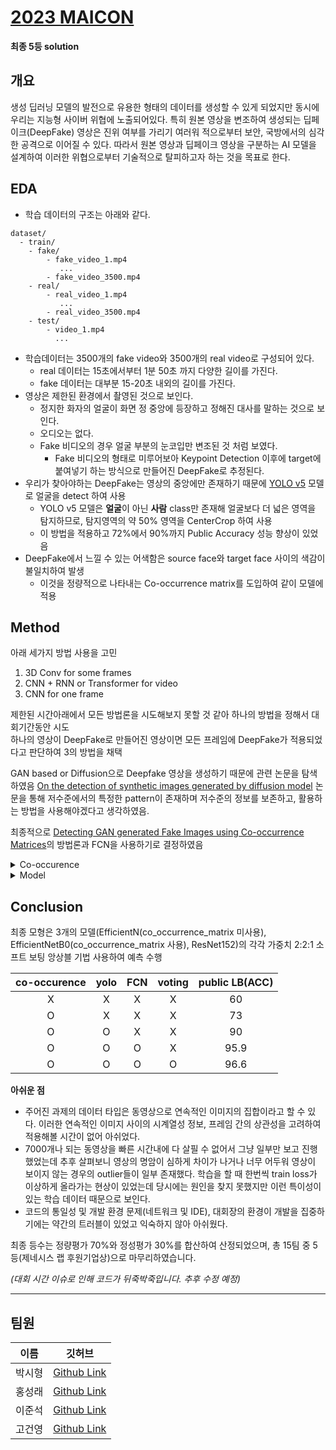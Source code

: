 # [2023 MAICON](https://maicon.kr/)
**최종 5등 solution**

## 개요
생성 딥러닝 모델의 발전으로 유용한 형태의 데이터를 생성할 수 있게 되었지만 동시에 우리는 지능형 사이버 위협에 노출되어있다. 특히 원본 영상을 변조하여 생성되는 딥페이크(DeepFake) 영상은 진위 여부를 가리기 여러워 적으로부터 보안, 국방에서의 심각한 공격으로 이어질 수 있다. 따라서 원본 영상과 딥페이크 영상을 구분하는 AI 모델을 설계하여 이러한 위협으로부터 기술적으로 탈피하고자 하는 것을 목표로 한다.

## EDA
- 학습 데이터의 구조는 아래와 같다.
```
dataset/
  - train/
    - fake/
        - fake_video_1.mp4
           ...
        - fake_video_3500.mp4
    - real/
        - real_video_1.mp4
           ...
        - real_video_3500.mp4
    - test/
        - video_1.mp4
          ...
```
- 학습데이터는 3500개의 fake video와 3500개의 real video로 구성되어 있다.
   - real 데이터는 15초에서부터 1분 50초 까지 다양한 길이를 가진다.
   - fake 데이터는 대부분 15-20초 내외의 길이를 가진다.
- 영상은 제한된 환경에서 촬영된 것으로 보인다.
   - 정지한 화자의 얼굴이 화면 정 중앙에 등장하고 정해진 대사를 말하는 것으로 보인다.
   - 오디오는 없다.
   - Fake 비디오의 경우 얼굴 부분의 눈코입만 변조된 것 처럼 보였다.
      - Fake 비디오의 형태로 미루어보아 Keypoint Detection 이후에 target에 붙여넣기 하는 방식으로 만들어진 DeepFake로 추정된다.
- 우리가 찾아야하는 DeepFake는 영상의 중앙에만 존재하기 때문에 [YOLO v5](https://github.com/ultralytics/yolov5) 모델로 얼굴을 detect 하여 사용
   - YOLO v5 모델은 **얼굴**이 아닌 **사람** class만 존재해 얼굴보다 더 넓은 영역을 탐지하므로, 탐지영역의 약 50% 영역을 CenterCrop 하여 사용
   - 이 방법을 적용하고 72%에서 90%까지 Public Accuracy 성능 향상이 있었음
- DeepFake에서 느낄 수 있는 어색함은 source face와 target face 사이의 색감이 불일치하여 발생
   - 이것을 정량적으로 나타내는 Co-occurrence matrix를 도입하여 같이 모델에 적용
 

## Method
아래 세가지 방법 사용을 고민
1. 3D Conv for some frames
2. CNN + RNN or Transformer for video
3. CNN for one frame

제한된 시간아래에서 모든 방법론을 시도해보지 못할 것 같아 하나의 방법을 정해서 대회기간동안 시도<br/>
하나의 영상이 DeepFake로 만들어진 영상이면 모든 프레임에 DeepFake가 적용되었다고 판단하여 3의 방법을 채택

GAN based or Diffusion으로 Deepfake 영상을 생성하기 때문에 관련 논문을 탐색하였음
[On the detection of synthetic images generated by diffusion model](https://arxiv.org/pdf/2211.00680.pdf) 논문을 통해 저수준에서의 특정한 pattern이 존재하며 저수준의 정보를 보존하고, 활용하는 방법을 사용해야겠다고 생각하였음.

최종적으로 [Detecting GAN generated Fake Images using Co-occurrence Matrices](https://arxiv.org/pdf/1903.06836.pdf)의 방법론과 FCN을 사용하기로 결정하였음
<details>
<summary><bold>Co-occurence</bold></summary>

```py
# rgb이미지 픽셀의 상하좌우 4방향으로 co-occurrence matrices를 반환하는 함수
def _get_co_occurrence_matrix(self, frames):
    frames = torch.squeeze(frames, 0) # (3,256,256)

    # 이미지를 그레이스케일로 변환
    transform = transforms.Grayscale()
    gray_image = transform(frames)

    # PyTorch Tensor를 NumPy 배열로 변환하고 [0, 255] 범위로 스케일 조정
    gray_image_np = (gray_image.numpy() * 255).astype(np.uint8)

    # Co-occurrence matrix 계산
    distances = [1, 2, 3]  # 거리 설정
    angles = [0, np.pi/4, np.pi/2, 3*np.pi/4] # 방향 설정

    co_occurrence_matrices = []
    for channel in range(gray_image_np.shape[0]):
        co_occurrence_matrix = graycomatrix(gray_image_np[channel], distances=distances, angles=angles, levels=256, symmetric=True, normed=True)
        co_occurrence_matrices.append(co_occurrence_matrix)

    # 각 채널별로 계산된 co-occurrence matrix를 합치기
    co_occurrence_matrix_combined = np.stack(co_occurrence_matrices, axis=0) # (1, 256, 256, 3, 4)
    co_occurrence_matrix_combined = torch.from_numpy(co_occurrence_matrix_combined)
    co_occurrence_matrix_combined = torch.squeeze(co_occurrence_matrix_combined, 0)
    co_occurrence_matrix_combined = rearrange(co_occurrence_matrix_combined, 'w h x y -> (x y) w h') # (12,256,256)
    co_occurrence_matrix_combined = torch.unsqueeze(co_occurrence_matrix_combined ,0)
```
</details>

<details>
<summary><bold>Model</bold></summary>

```py
class CustomModel(nn.Module):
    def __init__(self, num_classes=1):
        super().__init__()
        self.effi = timm.create_model("efficientnet_b0", pretrained=True)
        self.effi.conv_stem = nn.Conv2d(15, 32, kernel_size=(3, 3), stride=(2, 2), padding=(1, 1), bias=False)
        self.effi.bn2 = nn.Conv2d(1280, 64, kernel_size=1, stride=1)
        self.effi.drop = nn.Identity()
        self.effi.act = nn.Identity()
        self.effi.global_pool = nn.Identity()
        self.effi.classifier = nn.Flatten()
        self.fc = nn.Sequential(
            nn.Linear(4096, 1000),
            nn.ReLU(inplace=True),
            nn.Dropout(p=0.3),
            nn.Linear(1000, 1)
        )
    
    def forward(self, x):
        # concat with entropy map
        x = self.effi(x)
        x = self.effi.global_pool(x)
        x = self.effi.classifier(x)
        x = self.fc(x)
        x = F.sigmoid(x)
        return x
```
</details>

## Conclusion
최종 모형은 3개의 모델(EfficientN(co_occurrence_matrix 미사용), EfficientNetB0(co_occurrence_matrix 사용), ResNet152)의 각각 가중치 2:2:1 소프트 보팅 앙상블 기법 사용하여 예측 수행


|co-occurence|yolo|FCN|voting|public LB(ACC)|
|:---:|:---:|:---:|:---:|:---:|
|X|X|X|X|60|
|O|X|X|X|73|
|O|O|X|X|90|
|O|O|O|X|95.9|
|O|O|O|O|96.6|

**아쉬운 점**
- 주어진 과제의 데이터 타입은 동영상으로 연속적인 이미지의 집합이라고 할 수 있다. 이러한 연속적인 이미지 사이의 시계열성 정보, 프레임 간의 상관성을 고려하여 적용해볼 시간이 없어 아쉬었다.
- 7000개나 되는 동영상을 빠른 시간내에 다 살필 수 없어서 그냥 일부만 보고 진행했었는데 추후 살펴보니 영상의 명암이 심하게 차이가 나거나 너무 어두워 영상이 보이지 않는 경우의 outlier들이 일부 존재했다. 학습을 할 때 한번씩 train loss가 이상하게 올라가는 현상이 있었는데 당시에는 원인을 찾지 못했지만 이런 특이성이 있는 학습 데이터 때문으로 보인다.
- 코드의 통일성 및 개발 환경 문제(네트워크 및 IDE), 대회장의 환경이 개발을 집중하기에는 약간의 트러블이 있었고 익숙하지 않아 아쉬웠다.

최종 등수는 정량평가 70%와 정성평가 30%를 합산하여 산정되었으며, 총 15팀 중 5등(제네시스 랩 후원기업상)으로 마무리하였습니다.

*(대회 시간 이슈로 인해 코드가 뒤죽박죽입니다. 추후 수정 예정)*

---
## 팀원
|이름|깃허브|
|:---:|:---:|
|박시형|[Github Link](https://github.com/sihyeong671)|
|홍성래|[Github Link]()|
|이준석|[Github Link](https://github.com/jjunstone7)|
|고건영|[Github Link](https://github.com/goodyoung)|

